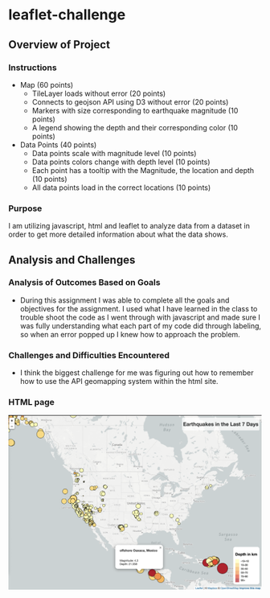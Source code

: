 # leaflet-challenge
## Overview of Project

### Instructions

* Map (60 points)
    * TileLayer loads without error (20 points)
    * Connects to geojson API using D3 without error (20 points)
    * Markers with size corresponding to earthquake magnitude (10 points)
    * A legend showing the depth and their corresponding color (10 points)
* Data Points (40 points)
    * Data points scale with magnitude level (10 points)
    * Data points colors change with depth level (10 points)
    * Each point has a tooltip with the Magnitude, the location and depth (10 points)
    * All data points load in the correct locations (10 points)


### Purpose

I am utilizing javascript, html and leaflet to analyze data from a dataset in order to get more detailed information about what the data shows.

## Analysis and Challenges

### Analysis of Outcomes Based on Goals

* During this assignment I was able to complete all the goals and objectives for the assignment. I used what I have learned in the class to trouble shoot the code as I went through with javascript and made sure I was fully understanding what each part of my code did through labeling, so when an error popped up I knew how to approach the problem.

### Challenges and Difficulties Encountered

* I think the biggest challenge for me was figuring out how to remember how to use the API geomapping system within the html site.

### HTML page

![1](Images/1.png)
